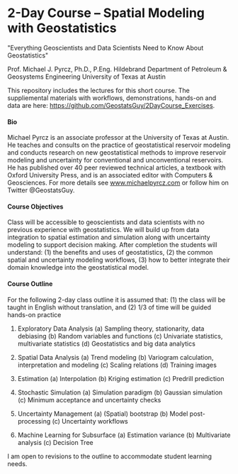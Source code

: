 # 2-Day Course – Spatial Modeling with Geostatistics
"Everything Geoscientists and Data Scientists Need to Know About Geostatistics"

Prof. Michael J. Pyrcz, Ph.D., P.Eng.
Hildebrand Department of Petroleum & Geosystems Engineering
University of Texas at Austin

This repository includes the lectures for this short course.  The suppliemental materials with workflows, demonstrations, hands-on and data are here: https://github.com/GeostatsGuy/2DayCourse_Exercises.

#### Bio

Michael Pyrcz is an associate professor at the University of Texas at Austin. He teaches and consults on the practice of geostatistical reservoir modeling and conducts research on new geostatistical methods to improve reservoir modeling and uncertainty for conventional and unconventional reservoirs. He has published over 40 peer reviewed technical articles, a textbook with Oxford University Press, and is an associated editor with Computers & Geosciences. For more details see www.michaelpyrcz.com or follow him on Twitter @GeostatsGuy.

#### Course Objectives

Class will be accessible to geoscientists and data scientists with no previous experience with geostatistics. We will build up from data integration to spatial estimation and simulation along with uncertainty modeling to support decision making. After completion the students will understand: (1) the benefits and uses of geostatistics, (2) the common spatial and uncertainty modeling workflows, (3) how to better integrate their domain knowledge into the geostatistical model.

#### Course Outline

For the following 2-day class outline it is assumed that: (1) the class will be taught in English without translation, and (2) 1/3 of time will be guided hands-on practice

1. Exploratory Data Analysis
(a) Sampling theory, stationarity, data debiasing
(b) Random variables and functions
(c) Univariate statistics, multivariate statistics
(d) Geostatistics and big data analytics

2. Spatial Data Analysis
(a) Trend modeling
(b) Variogram calculation, interpretation and modeling
(c) Scaling relations
(d) Training images

3. Estimation
(a) Interpolation
(b) Kriging estimation
(c) Predrill prediction

4. Stochastic Simulation
(a) Simulation paradigm
(b) Gaussian simulation
(c) Minimum acceptance and uncertainty checks

5. Uncertainty Management
(a) (Spatial) bootstrap
(b) Model post-processing
(c) Uncertainty workflows

6. Machine Learning for Subsurface
(a) Estimation variance
(b) Multivariate analysis 
(c) Decision Tree

I am open to revisions to the outline to accommodate student learning needs.
